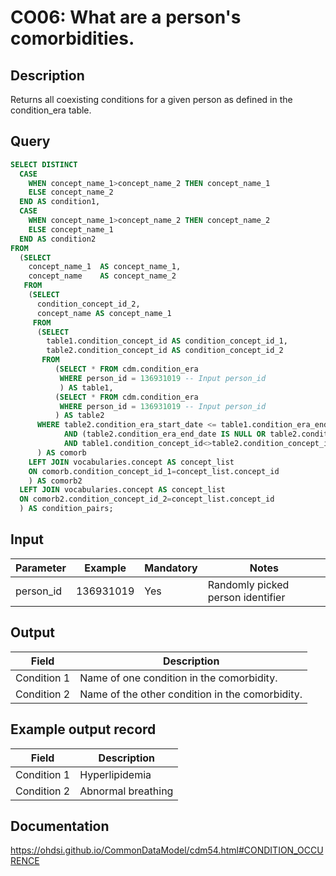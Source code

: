 <!---
Group:condition occurrence
Name:CO06 What are a person's comorbidities.
Author: Alberto Labarga
CDM Version: 5.4
-->

# CO06: What are a person's comorbidities.

## Description
Returns all coexisting conditions for a given person as defined in the condition_era table.

## Query
```sql
SELECT DISTINCT
  CASE 
    WHEN concept_name_1>concept_name_2 THEN concept_name_1 
    ELSE concept_name_2 
  END AS condition1,
  CASE 
    WHEN concept_name_1>concept_name_2 THEN concept_name_2 
    ELSE concept_name_1 
  END AS condition2
FROM 
  (SELECT
    concept_name_1  AS concept_name_1,
    concept_name    AS concept_name_2
   FROM 
    (SELECT
      condition_concept_id_2,
      concept_name AS concept_name_1
     FROM 
      (SELECT
        table1.condition_concept_id AS condition_concept_id_1,
        table2.condition_concept_id AS condition_concept_id_2
       FROM
          (SELECT * FROM cdm.condition_era 
           WHERE person_id = 136931019 -- Input person_id
           ) AS table1,
          (SELECT * FROM cdm.condition_era 
           WHERE person_id = 136931019 -- Input person_id
          ) AS table2
      WHERE table2.condition_era_start_date <= table1.condition_era_end_date 
            AND (table2.condition_era_end_date IS NULL OR table2.condition_era_end_date >= table1.condition_era_start_date) 
            AND table1.condition_concept_id<>table2.condition_concept_id
      ) AS comorb
    LEFT JOIN vocabularies.concept AS concept_list 
    ON comorb.condition_concept_id_1=concept_list.concept_id
    ) AS comorb2
  LEFT JOIN vocabularies.concept AS concept_list 
  ON comorb2.condition_concept_id_2=concept_list.concept_id
  ) AS condition_pairs;
```

## Input

| Parameter |  Example |  Mandatory |  Notes |
| --- | --- | --- | --- |
| person_id | 136931019 | Yes | Randomly picked person identifier |

## Output

|  Field |  Description |
| --- | --- |
| Condition 1 | Name of one condition in the comorbidity. |
| Condition 2 | Name of the other condition in the comorbidity. |

## Example output record

|  Field |  Description |
| --- | --- |
| Condition 1 | Hyperlipidemia |
| Condition 2 | Abnormal breathing |


## Documentation
https://ohdsi.github.io/CommonDataModel/cdm54.html#CONDITION_OCCURENCE
